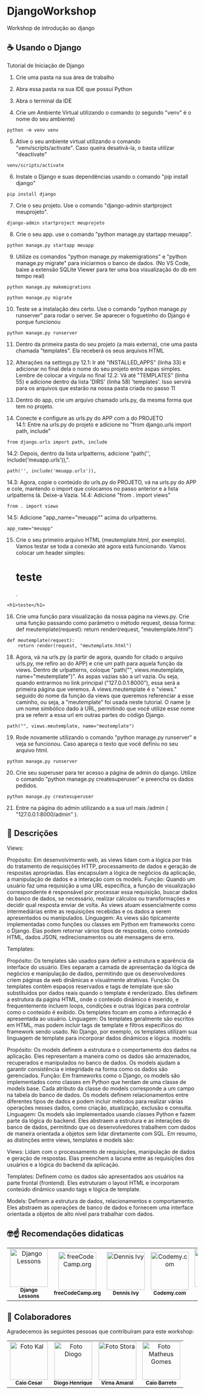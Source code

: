 # DjangoWorkshop
Workshop de introdução ao django

## ☕ Usando o Django

Tutorial de Iniciação de Django

1. Crie uma pasta na sua área de trabalho

2. Abra essa pasta na sua IDE que possui Python

3. Abra o terminal da IDE

4. Crie um Ambiente Virtual utilizando o comando (o segundo "venv" é o nome do seu ambiente)
<dt>
    
    python -m venv venv
  </dt>

5. Ative o seu ambiente virtual utilizando o comando "venv/scripts/activate". Caso queira desativá-la, o basta utilizar "deactivate"
<dt>
    
    venv/scripts/activate
  </dt>

6. Instale o Django e suas dependências usando o comando "pip install django"
<dt>
    
    pip install django
  </dt>

7. Crie o seu projeto. Use o comando "django-admin startproject meuprojeto".
<dt>
    
    django-admin startproject meuprojeto
  </dt>

8. Crie o seu app. use o comando "python manage.py startapp meuapp".
<dt>
    
    python manage.py startapp meuapp
  </dt>

9. Utilize os comandos "python manage.py makemigrations" e "python manage.py migrate" para iniciarmos o banco de dados. (No VS Code, baixe a extensão SQLite Viewer para ter uma boa visualização do db em tempo real)
<dt>
    
    python manage.py makemigrations
  </dt>
<dt>
    
    python manage.py migrate
  </dt>

10. Teste se a instalação deu certo. Use o comando "python manage.py runserver" para rodar o server. Se aparecer o foguetinho do Django é porque funcionou
<dt>
    
    python manage.py runserver
  </dt>

11. Dentro da primeira pasta do seu projeto (a mais externa), crie uma pasta chamada "templates". Ela receberá os seus arquivos HTML

12. Alterações na settings.py
	12.1: Ir até "INSTALLED_APPS" (linha 33) e adicionar no final dela o nome do seu projeto entre aspas simples. Lembre de colocar a vírgula no final
	12.2: Vá até "TEMPLATES" (linha 55) e adicione dentro da lista 'DIRS' (linha 58) 'templates'. Isso servirá para os arquivos que estarão na nossa pasta criada no passo 11

13. Dentro do app, crie um arquivo chamado urls.py, da mesma forma que tem no projeto. 

14. Conecte e configure as urls.py do APP com a do PROJETO 	
	14.1: Entre na urls.py do projeto e adicione no "from django.urls import path, include"
<dt>
    
    from django.urls import path, include
  </dt>
	14.2: Depois, dentro da lista urlpatterns, adicione "path('', include('meuapp.urls')),".
<dt>
    
    path('', include('meuapp.urls')),
  </dt>
	14.3: Agora, copie o conteúdo do urls.py do PROJETO, vá na urls.py do APP e cole, mantendo o import que colocamos no passo anterior e a lista urlpatterns lá. Deixe-a Vazia.
	14.4: Adicione "from . import views"
<dt>
    
    from . import views
  </dt>
	14.5: Adicione "app_name="meuapp"" acima do urlpatterns.
<dt>
    
    app_name="meuapp"
  </dt>

15. Crie o seu primeiro arquivo HTML (meutemplate.html, por exemplo). Vamos testar se toda a conexão até agora está funcionando. Vamos colocar um header simples: <h1>teste</h1>.
<dt>
    
    <h1>teste</h1>
  </dt>

16. Crie uma função para visualização da nossa página na views.py. Crie uma função passando como parâmetro o método request, dessa forma:
	def meutemplate(request):
		return render(request, "meutemplate.html")
<dt>
    
    def meutemplate(request):
		return render(request, "meutemplate.html")
  </dt>

18. Agora, vá na urls.py (a partir de agora, quando for citado o arquivo urls.py, me refiro ao do APP) e crie um path para aquela função da views. Dentro de urlpatterns, coloque "path("", views.meutemplate, name="meutemplate")". As aspas vazias são a url vazia. Ou seja, quando entrarmos no link principal ("127.0.0.1:8000"), essa será a primeira página que veremos. A views.meutemplate é o "views." seguido do nome da função da views que queremos referenciar a esse caminho, ou seja, a "meutemplate" foi usada neste tutorial. O name [e um nome simbólico dado à URL, permitindo que você utilize esse nome pra se referir a essa url em outras partes do código Django.
<dt>
    
    path("", views.meutemplate, name="meutemplate")
  </dt>

19. Rode novamente utilizando o comando "python manage.py runserver" e veja se funcionou. Caso apareça o texto que você definiu no seu arquivo html.
<dt>
    
    python manage.py runserver
  </dt>

20. Crie seu superuser para ter acesso a página de admin do django. Utilize o comando "python manage.py createsuperuser" e preencha os dados pedidos.
<dt>
    
    python manage.py createsuperuser
  </dt>

21. Entre na página do admin utilizando a a sua url mais /admin ( "127.0.0.1:8000/admin" ).

## 🤖 Descrições

Views:

Propósito: Em desenvolvimento web, as views lidam com a lógica por trás do tratamento de requisições HTTP, processamento de dados e geração de respostas apropriadas. Elas encapsulam a lógica de negócios da aplicação, a manipulação de dados e a interação com os models.
Função: Quando um usuário faz uma requisição a uma URL específica, a função de visualização correspondente é responsável por processar essa requisição, buscar dados do banco de dados, se necessário, realizar cálculos ou transformações e decidir qual resposta enviar de volta. As views atuam essencialmente como intermediárias entre as requisições recebidas e os dados a serem apresentados ou manipulados.
Linguagem: As views são tipicamente implementadas como funções ou classes em Python em frameworks como o Django. Elas podem retornar vários tipos de respostas, como conteúdo HTML, dados JSON, redirecionamentos ou até mensagens de erro.

Templates:

Propósito: Os templates são usados para definir a estrutura e aparência da interface do usuário. Eles separam a camada de apresentação da lógica de negócios e manipulação de dados, permitindo que os desenvolvedores criem páginas da web dinâmicas e visualmente atrativas.
Função: Os templates contêm espaços reservados e tags de template que são substituídos por dados reais quando o template é renderizado. Eles definem a estrutura da página HTML, onde o conteúdo dinâmico é inserido, e frequentemente incluem loops, condições e outras lógicas para controlar como o conteúdo é exibido. Os templates focam em como a informação é apresentada ao usuário.
Linguagem: Os templates geralmente são escritos em HTML, mas podem incluir tags de template e filtros específicos do framework sendo usado. No Django, por exemplo, os templates utilizam sua linguagem de template para incorporar dados dinâmicos e lógica.
models:

Propósito: Os models definem a estrutura e o comportamento dos dados na aplicação. Eles representam a maneira como os dados são armazenados, recuperados e manipulados no banco de dados. Os models ajudam a garantir consistência e integridade na forma como os dados são gerenciados.
Função: Em frameworks como o Django, os models são implementados como classes em Python que herdam de uma classe de models base. Cada atributo da classe do models corresponde a um campo na tabela do banco de dados. Os models definem relacionamentos entre diferentes tipos de dados e podem incluir métodos para realizar várias operações nesses dados, como criação, atualização, exclusão e consulta.
Linguagem: Os models são implementados usando classes Python e fazem parte da lógica do backend. Eles abstraem a estrutura e as interações do banco de dados, permitindo que os desenvolvedores trabalhem com dados de maneira orientada a objetos sem lidar diretamente com SQL.
Em resumo, as distinções entre views, templates e models são:

Views: Lidam com o processamento de requisições, manipulação de dados e geração de respostas. Elas preenchem a lacuna entre as requisições dos usuários e a lógica do backend da aplicação.

Templates: Definem como os dados são apresentados aos usuários na parte frontal (frontend). Eles estruturam o layout HTML e incorporam conteúdo dinâmico usando tags e lógica de template.

Models: Definem a estrutura de dados, relacionamentos e comportamento. Eles abstraem as operações de banco de dados e fornecem uma interface orientada a objetos de alto nível para trabalhar com dados.

## 🤓☝️ Recomendações didaticas

<table>
  <tr>
    <td align="center">
      <a href="https://www.youtube.com/@djangolessons4614">
        <img src="https://yt3.googleusercontent.com/ytc/AOPolaRasVoZafNkRP0cd-lsDZAy9izjsW_fhsr9e9i_=s176-c-k-c0x00ffffff-no-rj" width="100px;" alt="Django Lessons"/><br>
        <sub>
          <b>Django Lessons</b>
        </sub>
      </a>
    </td>
    <td align="center">
      <a href="https://www.youtube.com/@freecodecamp">
        <img src="https://yt3.googleusercontent.com/ytc/AOPolaTs1IEit9EUooQAJkWS4SkpUE7oMDXYrjIgnOk1Kw=s176-c-k-c0x00ffffff-no-rj" width="100px;" alt="freeCodeCamp.org"/><br>
        <sub>
          <b>freeCodeCamp.org</b>
        </sub>
      </a>
    </td>
    <td align="center">
      <a href="https://www.youtube.com/@DennisIvy">
        <img src="https://yt3.googleusercontent.com/ytc/AOPolaRYDmFeW15xdieLdvxXXspEidhG6zvZ_k3iUiOoRg=s176-c-k-c0x00ffffff-no-rj" width="100px;" alt="Dennis Ivy"/><br>
        <sub>
          <b>Dennis Ivy</b>
        </sub>
      </a>
    </td>
<td align="center">
      <a href="https://www.youtube.com/@Codemycom">
        <img src="https://yt3.googleusercontent.com/ytc/AOPolaTLKrm1mKm_4KBznZxMmeMfh7HPhLkzMel9Ydil=s176-c-k-c0x00ffffff-no-rj" width="100px;" alt="Codemy.com"/><br>
        <sub>
          <b>Codemy.com</b>
        </sub>
      </a>
    </td>
    <td align="center">
      <a href="https://www.youtube.com/@DevOpsJourney">
        <img src="https://yt3.googleusercontent.com/dQk85R0vZ_EKoE7BgbwMFIcmovijvOsbMD3DQJ26_j1hr5CYMeSSmHez9urr7A1zRcrpcVvoGeI=s176-c-k-c0x00ffffff-no-rj" width="100px;" alt="DevOps Journey"/><br>
        <sub>
          <b>DevOps Journey</b>
        </sub>
      </a>
    </td>
   <td align="center">
      <a href="https://docs.djangoproject.com/en/4.2/">
        <img src="https://img.stackshare.io/service/994/4aGjtNQv.png" width="100px;" alt="Django documentation"/><br>
        <sub>
          <b>Django documentation</b>
        </sub>
      </a>
    </td>
  </tr>
</table>

## 🤝 Colaboradores

Agradecemos às seguintes pessoas que contribuíram para este workshop:

<table>
  <tr>
    <td align="center">
      <a href="https://github.com/Kal-0">
        <img src="https://avatars.githubusercontent.com/u/106926790?s=400&u=d51d91a8d447afbb4a9d0be21d664b82d7091fc5&v=4" width="100px;" alt="Foto Kal"/><br>
        <sub>
          <b>Caio Cesar</b>
        </sub>
      </a>
    </td>
    <td align="center">
      <a href="https://github.com/Fiend3333">
        <img src="https://avatars.githubusercontent.com/u/116087739?v=4" width="100px;" alt="Foto Diogo"/><br>
        <sub>
          <b>Diogo Henrique</b>
        </sub>
      </a>
    </td>
    <td align="center">
      <a href="https://github.com/virnaamaral">
        <img src="https://avatars.githubusercontent.com/u/116957619?v=4" width="100px;" alt="Foto Stora"/><br>
        <sub>
          <b>Virna Amaral</b>
        </sub>
      </a>
    </td>
    <td align="center">
      <a href="https://github.com/Caiobadv">
        <img src="https://avatars.githubusercontent.com/u/117755420?v=4" width="100px;" alt="Foto Matheus Gomes"/><br>
        <sub>
          <b>Caio Barreto</b>
        </sub>
      </a>
    </td>
  </tr>
</table>
